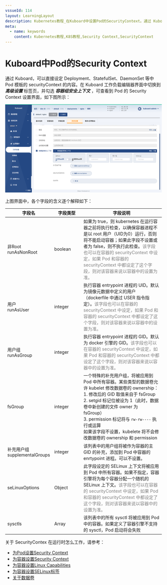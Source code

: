 ```yaml
---
vssueId: 114
layout: LearningLayout
description: Kubernetes教程_在Kuboard中设置Pod的SecurityContext。通过 Kuboard，可以直接设定 Deployment、StatefulSet、DaemonSet 等中 Pod 模板的 securityContext 的内容。
meta:
  - name: keywords
    content: Kubernetes教程,K8S教程,Security Context,SecurityContext
---
```


# Kuboard中Pod的Security Context

<AdSenseTitle/>

通过 Kuboard，可以直接设定 Deployment、StatefulSet、DaemonSet 等中 Pod 模板的 securityContext 的内容。在 Kuboard 工作负载编辑器界面中切换到 ***高级设置*** 标签页，并勾选 ***容器组安全上下文*** ，可查看到 Pod 的 Security Context 设置界面，如下图所示：

![Kubernetes教程_Kuboard中Pod的SecurityContext](./pod-kuboard.assets/image-20210404222653750.png)



上图界面中，各个字段的含义逐个解释如下：

| 字段名                             | <div style="width: 80px;">字段类型</div> | 字段说明                                                     |
| ---------------------------------- | ---------------------------------------- | ------------------------------------------------------------ |
| 非Root<br />runAsNonRoot           | boolean                                  | 如果为 true，则 kubernetes 在运行容器之前将执行检查，以确保容器进程不是以 root 用户（UID为0）运行，否则将不能启动容器；如果此字段不设置或者为 false，则不执行此检查。<font color="grey">该字段也可以在容器的 securityContext 中设定，如果 Pod 和容器的 securityContext 中都设定了这个字段，则对该容器来说以容器中的设置为准。</font> |
| 用户<br />runAsUser                | integer                                  | 执行容器 entrypoint 进程的 UID。默认为镜像元数据中定义的用户（dockerfile 中通过 USER 指令指定）。<font color="grey">该字段也可以在容器的 securityContext 中设定，如果 Pod 和容器的 securityContext 中都设定了这个字段，则对该容器来说以容器中的设置为准。</font> |
| 用户组<br />runAsGroup             | integer                                  | 执行容器 entrypoint 进程的 GID。默认为 docker 引擎的 GID。<font color="grey">该字段也可以在容器的 securityContext 中设定，如果 Pod 和容器的 securityContext 中都设定了这个字段，则对该容器来说以容器中的设置为准。</font> |
| fsGroup                            | integer                                  | 一个特殊的补充用户组，将被应用到 Pod 中所有容器。某些类型的数据卷允许 kubelet 修改数据卷的 ownership：<br />1. 修改后的 GID 取值来自于 fsGroup<br />2. setgid 标记位被设为 1（此时，数据卷中新创建的文件 owner 为 fsGroup）<br />3. permission 标记将与 `rw-rw----` 执行或运算<br />如果该字段不设置，kubelete 将不会修改数据卷的 ownership 和 permission |
| 补充用户组<br />supplementalGroups | integer                                  | 该列表中的用户组将被作为容器的主 GID 的补充，添加到 Pod 中容器的 enrtypoint 进程。可以不设置。 |
| seLinuxOptions                     | Object                                   | 此字段设定的 SELinux 上下文将被应用到 Pod 中所有容器。如果不指定，容器引擎将为每个容器分配一个随机的 SELinux 上下文。<font color="grey">该字段也可以在容器的 securityContext 中设定，如果 Pod 和容器的 securityContext 中都设定了这个字段，则对该容器来说以容器中的设置为准。</font> |
| sysctls                            | Array                                    | 该列表中的所有 sysctl 将被应用到 Pod 中的容器。如果定义了容器引擎不支持的 sysctl，Pod 启动将会失败 |

关于 SecurityContex 在运行时怎么工作，请参考：
* [为Pod设置Security Context](./pod.html)
* [为容器设置Security Context](./con.html)
* [为容器设置Linux Capabilities](./con-cap.html)
* [为容器设置SELinux标签](./con-sel.html)
* [关于数据卷](./volumes.html)

